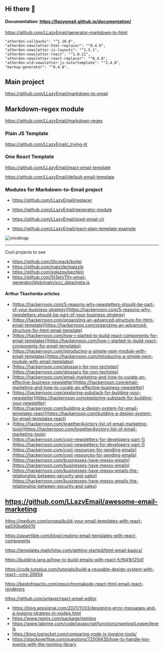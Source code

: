 ## Hi there 👋


#### Documentation: https://llazyemail.github.io/documentation/

<!--

**Here are some ideas to get you started:**

🙋‍♀️ A short introduction - what is your organization all about?
🌈 Contribution guidelines - how can the community get involved?
👩‍💻 Useful resources - where can the community find your docs? Is there anything else the community should know?
🍿 Fun facts - what does your team eat for breakfast?
🧙 Remember, you can do mighty things with the power of [Markdown](https://docs.github.com/github/writing-on-github/getting-started-with-writing-and-formatting-on-github/basic-writing-and-formatting-syntax)
-->




https://github.com/LLazyEmail/generator-markdown-to-html

```
"atherdon-callbacks": "^1.10.0",
"atherdon-newsletter-html-replacer": "^0.4.0",
"atherdon-newsletter-js-layouts": "^1.5.1",
"atherdon-newsletter-react": "^1.0.11",
"atherdon-newsletter-react-replacer": "^0.4.0",
"atherdon-old-newsletter-js-outertemplate": "^2.4.0",
"markup-generator": "^0.4.0",
```

## Main project
https://github.com/LLazyEmail/markdown-to-email

## Markdown-regex module
https://github.com/LLazyEmail/markdown-regex

### Plain JS Template
https://github.com/LLazyEmail/_trying-lit

### One React Template
https://github.com/LLazyEmail/react-email-template


https://github.com/LLazyEmail/default-email-template

### Modules for Markdown-to-Email project
- https://github.com/LLazyEmail/replacer

- https://github.com/LLazyEmail/generator-module

- https://github.com/LLazyEmail/pixel-email-cli

- https://github.com/LLazyEmail/react-plain-template-example







![mindmap](https://github.com/atherdon/markdown-to-email/blob/main/MindMap1.png?raw=true)



----
Cool projects to see

- https://github.com/Slicejack/bojler
- https://github.com/maizzle/maizzle
- https://github.com/sglazov/pechkin
- https://github.com/5t3ph/11ty-email-generator/blob/main/src/_data/meta.js



#### Arthur Tkachenko articles

* [https://hackernoon.com/5-reasons-why-newsletters-should-be-part-of-your-business-strategy](https://hackernoon.com/5-reasons-why-newsletters-should-be-part-of-your-business-strategy)
* [https://hackernoon.com/organizing-an-advanced-structure-for-html-email-template](https://hackernoon.com/organizing-an-advanced-structure-for-html-email-template)
* [https://hackernoon.com/how-i-started-to-build-react-components-for-email-templates](https://hackernoon.com/how-i-started-to-build-react-components-for-email-templates)
* [https://hackernoon.com/introducing-a-simple-npm-module-with-email-templates](https://hackernoon.com/introducing-a-simple-npm-module-with-email-templates)
* [https://hackernoon.com/glossary-for-non-technies](https://hackernoon.com/glossary-for-non-technies)
* [https://hackernoon.com/email-marketing-and-how-to-curate-an-effective-business-newsletter](https://hackernoon.com/email-marketing-and-how-to-curate-an-effective-business-newsletter)
* [https://hackernoon.com/exploring-substack-for-building-your-newsletter](https://hackernoon.com/exploring-substack-for-building-your-newsletter)
* [https://hackernoon.com/building-a-design-system-for-email-templates-react](https://hackernoon.com/building-a-design-system-for-email-templates-react)
* [https://hackernoon.com/together4victory-list-of-email-marketing-tools](https://hackernoon.com/together4victory-list-of-email-marketing-tools)
* [https://hackernoon.com/cool-newsletters-for-developers-part-1](https://hackernoon.com/cool-newsletters-for-developers-part-1)
* [https://hackernoon.com/cool-resources-for-sending-emails](https://hackernoon.com/cool-resources-for-sending-emails)
* [https://hackernoon.com/businesses-have-messy-emails](https://hackernoon.com/businesses-have-messy-emails)
* [https://hackernoon.com/businesses-have-messy-emails-the-relationship-between-security-and-sales](https://hackernoon.com/businesses-have-messy-emails-the-relationship-between-security-and-sales)

https://github.com/LLazyEmail/awesome-email-marketing
---

https://medium.com/ovrsea/build-your-email-templates-with-react-ea530ba6b010

https://assertible.com/blog/creating-email-templates-with-react-components

https://templates.mailchimp.com/getting-started/html-email-basics/

https://building.lang.ai/how-to-build-emails-with-react-fcf941b125d1

https://code.tutsplus.com/tutorials/build-a-reusable-design-system-with-react--cms-29954

https://bestofreactjs.com/repo/chromakode-react-html-email-react-renderers

https://github.com/unlayer/react-email-editor


- https://blog.appsignal.com/2021/11/03/designing-error-messages-and-a-logging-strategy-in-nodejs.html
- https://www.npmjs.com/package/npmlog
- https://www.tabnine.com/code/javascript/functions/npmlog/Logger/levels
- https://blog.logrocket.com/comparing-node-js-logging-tools/
- https://stackoverflow.com/questions/72506435/how-to-handle-log-events-with-the-npmlog-library
